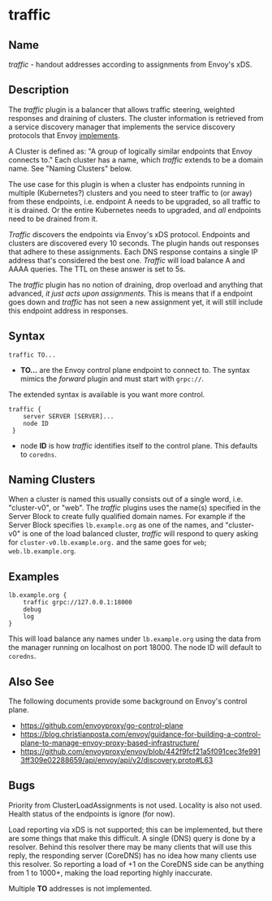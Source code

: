 # traffic

## Name

*traffic* - handout addresses according to assignments from Envoy's xDS.

## Description

The *traffic* plugin is a balancer that allows traffic steering, weighted responses
and draining of clusters. The cluster information is retrieved from a service
discovery manager that implements the service discovery protocols that Envoy
[implements](https://www.envoyproxy.io/docs/envoy/latest/api-docs/xds_protocol).

A Cluster is defined as: "A group of logically similar endpoints that Envoy connects
to." Each cluster has a name, which *traffic* extends to be a domain name. See
"Naming Clusters" below.

The use case for this plugin is when a cluster has endpoints running in multiple
(Kubernetes?) clusters and you need to steer traffic to (or away) from these endpoints, i.e.
endpoint A needs to be upgraded, so all traffic to it is drained. Or the entire Kubernetes needs to
upgraded, and *all* endpoints need to be drained from it.

*Traffic* discovers the endpoints via Envoy's xDS protocol. Endpoints and clusters are discovered
every 10 seconds. The plugin hands out responses that adhere to these assignments. Each DNS response
contains a single IP address that's considered the best one. *Traffic* will load balance A and AAAA
queries. The TTL on these answer is set to 5s.

The *traffic* plugin has no notion of draining, drop overload and anything that advanced, *it just
acts upon assignments*. This is means that if a endpoint goes down and *traffic* has not seen a new
assignment yet, it will still include this endpoint address in responses.

## Syntax

~~~
traffic TO...
~~~

* **TO...** are the Envoy control plane endpoint to connect to. The syntax mimics the *forward*
 plugin and must start with `grpc://`.


The extended syntax is available is you want more control.

~~~
traffic {
    server SERVER [SERVER]...
    node ID
 }
~~~

* node **ID** is how *traffic* identifies itself to the control plane. This defaults to `coredns`.

## Naming Clusters

When a cluster is named this usually consists out of a single word, i.e. "cluster-v0", or "web". The
*traffic* plugins uses the name(s) specified in the Server Block to create fully qualified domain
names. For example if the Server Block specifies `lb.example.org` as one of the names, and
"cluster-v0" is one of the load balanced cluster, *traffic* will respond to query asking for
`cluster-v0.lb.example.org.` and the same goes for `web`; `web.lb.example.org`.

## Examples

~~~ corefile
lb.example.org {
    traffic grpc://127.0.0.1:18000
    debug
    log
}
~~~

This will load balance any names under `lb.example.org` using the data from the manager running on
localhost on port 18000. The node ID will default to `coredns`.

## Also See

The following documents provide some background on Envoy's control plane.

* https://github.com/envoyproxy/go-control-plane
* https://blog.christianposta.com/envoy/guidance-for-building-a-control-plane-to-manage-envoy-proxy-based-infrastructure/
* https://github.com/envoyproxy/envoy/blob/442f9fcf21a5f091cec3fe9913ff309e02288659/api/envoy/api/v2/discovery.proto#L63

## Bugs

Priority from ClusterLoadAssignments is not used. Locality is also not used. Health status of the
endpoints is ignore (for now).

Load reporting via xDS is not supported; this can be implemented, but there are some things that make
this difficult. A single (DNS) query is done by a resolver. Behind this resolver there may be many
clients that will use this reply, the responding server (CoreDNS) has no idea how many clients use
this resolver. So reporting a load of +1 on the CoreDNS side can be anything from 1 to 1000+, making
the load reporting highly inaccurate.

Multiple **TO** addresses is not implemented.
